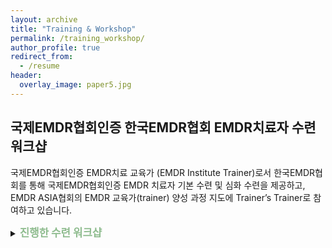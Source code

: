 ```yaml
---
layout: archive
title: "Training & Workshop"
permalink: /training_workshop/
author_profile: true
redirect_from:
  - /resume
header:
  overlay_image: paper5.jpg
---
```


## 국제EMDR협회인증 한국EMDR협회 EMDR치료자 수련 워크샵

국제EMDR협회인증 EMDR치료 교육가 (EMDR Institute Trainer)로서 한국EMDR협회를 통해 국제EMDR협회인증 EMDR 치료자 기본 수련 및 심화 수련을 제공하고, EMDR ASIA협회의 EMDR 교육가(trainer) 양성 과정 지도에 Trainer’s Trainer로 참여하고 있습니다.


<p>
<details>
<summary><big><b>
  <span style="color:DarkSeaGreen">
진행한 수련 워크샵
   </span>
</b></big></summary>
<p>
  <li>
2020 국제EMDR협회공인 EMDR 1단계 기본 수련 (Weekend 1) (2020.11.06 - 08)  
  </li>
</p><p>
<li>
2020 국제EMDR협회공인 EMDR 1단계 기본 수련 (Weekend 1) (2020.07.17 - 19)
  </li>
</p>
<li>
2020 한국EMDR협회 1차 온라인 심화 워크샵 (2020.07.12)
  </li>
  
  <span style="padding-left:45px">
“중독의 EMDR 치료 (EMDR Therapy for Addiction)”
  </span>

<p>
<li>2020 국제EMDR협회공인 EMDR 2단계 기본 수련 (Weekend 1) (2020.06.26 - 28) </li>
  </p>
 
<li>2020 한국EMDR협회 Self-Care Procedure for Coronavirus (SCP-C) 워크샵 (2020.05.15)</li>
<p>
<span style="padding-left:45px">
“SCP-C & 안정화 기법 & 코로나 19 관련 심리적 고려사항”
</span>
</p>
<li> 2020 한국EMDR협회 Self-Care Procedure for Coronavirus (SCP-C) 워크샵 (2020.05.06)</li>
<span style="padding-left:45px">
“SCP-C & 코로나 19 상황 EMDR 치료 시 고려사항”
</span>

<li>2020 4th EMDR Asia Conference (Bangkok, Thailand) (2020.01.03 - 05)</li>

<p>

“Training EMDR Asia Trainers” 지도 
<li>2019 국제EMDR협회공인 EMDR 1단계 기본 수련 (Weekend 1) (2019.11.21 - 23)</li>
<li>2019 한국EMDR협회 2차 심화 워크샵 (2019.09.29)</li>

</p><p>

“최근 외상의 EMDR 치료 (EMDR Therapy for Recent Trauma)”
<li>2019 국제EMDR협회공인 EMDR 1단계 기본 수련 (Weekend 1) (2019.08.15 - 17)</li>
<li>2019 2019 한국EMDR협회 1차 심화 워크샵 (2019.06.16)</li>

</p><p>

“복합 트라우마의 EMDR 치료: 자아상태치료로 EMDR 치료 효과 높이기 (EMDR Therapy in Patients with Complex Trauma: Empowering EMDR with Ego State Therapy)”
<li>2019 국제EMDR협회공인 EMDR 1단계 기본 수련 (Weekend 1) (2019.04.26 - 28)</li>
<li>2019 국제EMDR협회공인 EMDR 2단계 기본 수련 (Weekend 2) (2019.02.28 – 03.02)</li>
<li>2019 국제EMDR협회공인 EMDR 1단계 기본 수련 (Weekend 1) (2019.01.18 - 20)</li>

</p>
</details>
</p>




